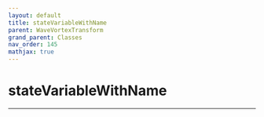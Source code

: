 ```yaml
---
layout: default
title: stateVariableWithName
parent: WaveVortexTransform
grand_parent: Classes
nav_order: 145
mathjax: true
---
```


#  stateVariableWithName




---

